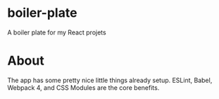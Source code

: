 # boiler-plate
A boiler plate for my React projets

# About
The app has some pretty nice little things already setup. ESLint, Babel, Webpack 4, and CSS Modules are the core benefits.